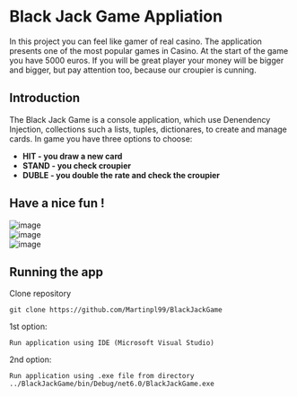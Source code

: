 # Black Jack Game Appliation
In this project you can feel like gamer of real casino. The application presents one of the most popular games in Casino.
At the start of the game you have 5000 euros. If you will be great player your money will be bigger and bigger, but pay attention too, because our croupier is cunning.

## Introduction
The Black Jack Game is a console application, which use Denendency Injection, collections such a lists, tuples, dictionares, to create and manage cards. In game you have three options to choose:
* **HIT - you draw a new card**
* **STAND - you check croupier**
* **DUBLE - you double the rate and check the croupier**

## Have a nice fun !

![image](https://user-images.githubusercontent.com/126328327/233609883-90b67c67-3b15-429f-b086-a5397f65fd76.png)\
![image](https://user-images.githubusercontent.com/126328327/233609982-08f3391c-8806-4b84-9a0e-8486b1cd0f2e.png)\
![image](https://user-images.githubusercontent.com/126328327/233610048-b8ce0ed0-ad42-493d-8965-fa6004607119.png)

## Running the app

Clone repository

    git clone https://github.com/Martinpl99/BlackJackGame

1st option:

    Run application using IDE (Microsoft Visual Studio)

2nd option:

    Run application using .exe file from directory ../BlackJackGame/bin/Debug/net6.0/BlackJackGame.exe
